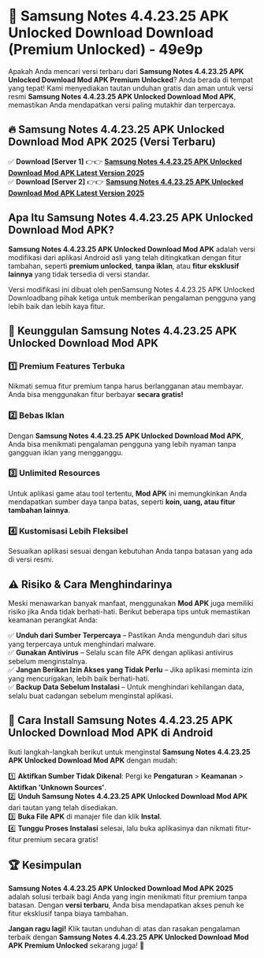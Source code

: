 # 🎯 Samsung Notes 4.4.23.25 APK Unlocked Download  Download (Premium Unlocked) -  49e9p

Apakah Anda mencari versi terbaru dari **Samsung Notes 4.4.23.25 APK Unlocked Download Mod APK Premium Unlocked**? Anda berada di tempat yang tepat! Kami menyediakan tautan unduhan gratis dan aman untuk versi resmi **Samsung Notes 4.4.23.25 APK Unlocked Download Mod APK**, memastikan Anda mendapatkan versi paling mutakhir dan terpercaya.

## 🔥 Samsung Notes 4.4.23.25 APK Unlocked Download Mod APK 2025 (Versi Terbaru)

✅ **Download [Server 1]** 👉👉 [**Samsung Notes 4.4.23.25 APK Unlocked Download Mod APK Latest Version 2025**](https://momento.my/?title=Samsung_Notes_4.4.23.25_APK_Unlocked_Download)  
✅ **Download [Server 2]** 👉👉 [**Samsung Notes 4.4.23.25 APK Unlocked Download Mod APK Latest Version 2025**](https://momento.my/?title=Samsung_Notes_4.4.23.25_APK_Unlocked_Download)  

## Apa Itu Samsung Notes 4.4.23.25 APK Unlocked Download Mod APK?

**Samsung Notes 4.4.23.25 APK Unlocked Download Mod APK** adalah versi modifikasi dari aplikasi Android asli yang telah ditingkatkan dengan fitur tambahan, seperti **premium unlocked**, **tanpa iklan**, atau **fitur eksklusif lainnya** yang tidak tersedia di versi standar.

Versi modifikasi ini dibuat oleh penSamsung Notes 4.4.23.25 APK Unlocked Downloadbang pihak ketiga untuk memberikan pengalaman pengguna yang lebih baik dan lebih kaya fitur.

## 🎯 Keunggulan Samsung Notes 4.4.23.25 APK Unlocked Download Mod APK

### 1️⃣ Premium Features Terbuka
Nikmati semua fitur premium tanpa harus berlangganan atau membayar. Anda bisa menggunakan fitur berbayar **secara gratis!**

### 2️⃣ Bebas Iklan
Dengan **Samsung Notes 4.4.23.25 APK Unlocked Download Mod APK**, Anda bisa menikmati pengalaman pengguna yang lebih nyaman tanpa gangguan iklan yang mengganggu.

### 3️⃣ Unlimited Resources
Untuk aplikasi game atau tool tertentu, **Mod APK** ini memungkinkan Anda mendapatkan sumber daya tanpa batas, seperti **koin, uang, atau fitur tambahan lainnya**.

### 4️⃣ Kustomisasi Lebih Fleksibel
Sesuaikan aplikasi sesuai dengan kebutuhan Anda tanpa batasan yang ada di versi resmi.

## ⚠️ Risiko & Cara Menghindarinya

Meski menawarkan banyak manfaat, menggunakan **Mod APK** juga memiliki risiko jika Anda tidak berhati-hati. Berikut beberapa tips untuk memastikan keamanan perangkat Anda:

✅ **Unduh dari Sumber Terpercaya** – Pastikan Anda mengunduh dari situs yang terpercaya untuk menghindari malware.  
✅ **Gunakan Antivirus** – Selalu scan file APK dengan aplikasi antivirus sebelum menginstalnya.  
✅ **Jangan Berikan Izin Akses yang Tidak Perlu** – Jika aplikasi meminta izin yang mencurigakan, lebih baik berhati-hati.  
✅ **Backup Data Sebelum Instalasi** – Untuk menghindari kehilangan data, selalu buat cadangan sebelum menginstal aplikasi.

## 📌 Cara Install Samsung Notes 4.4.23.25 APK Unlocked Download Mod APK di Android

Ikuti langkah-langkah berikut untuk menginstal **Samsung Notes 4.4.23.25 APK Unlocked Download Mod APK** dengan mudah:

1️⃣ **Aktifkan Sumber Tidak Dikenal**: Pergi ke **Pengaturan** > **Keamanan** > **Aktifkan 'Unknown Sources'**.  
2️⃣ **Unduh Samsung Notes 4.4.23.25 APK Unlocked Download Mod APK** dari tautan yang telah disediakan.  
3️⃣ **Buka File APK** di manajer file dan klik **Instal**.  
4️⃣ **Tunggu Proses Instalasi** selesai, lalu buka aplikasinya dan nikmati fitur-fitur premium secara gratis!

## 🏆 Kesimpulan

**Samsung Notes 4.4.23.25 APK Unlocked Download Mod APK 2025** adalah solusi terbaik bagi Anda yang ingin menikmati fitur premium tanpa batasan. Dengan **versi terbaru**, Anda bisa mendapatkan akses penuh ke fitur eksklusif tanpa biaya tambahan.

**Jangan ragu lagi!** Klik tautan unduhan di atas dan rasakan pengalaman terbaik dengan **Samsung Notes 4.4.23.25 APK Unlocked Download Mod APK Premium Unlocked** sekarang juga! 🚀
